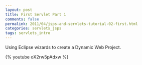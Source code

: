 ```yaml
---           
layout: post
title: First Servlet Part 1
comments: false
permalink: 2011/04/jsps-and-servlets-tutorial-02-first.html
categories: servlets_jsps
tags: servlets_intro
---
```


Using Eclipse wizards to create a Dynamic Web Project.

{% youtube oX2rw5pAdxw %}